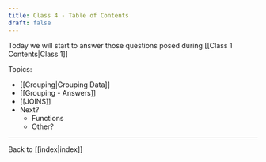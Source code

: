 ```yaml
---
title: Class 4 - Table of Contents
draft: false
---
```

Today we will start to answer those questions posed during [[Class 1 Contents|Class 1]]

Topics:
- [[Grouping|Grouping Data]]
- [[Grouping - Answers]]
- [[JOINS]]
- Next?
	- Functions
	- Other?

---
Back to [[index|index]]
